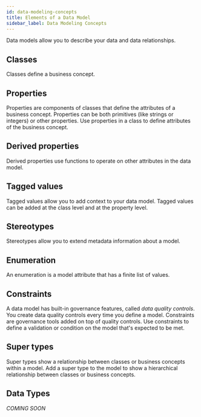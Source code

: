 ```yaml
---
id: data-modeling-concepts
title: Elements of a Data Model
sidebar_label: Data Modeling Concepts
---
```

Data models allow you to describe your data and data relationships. 

## Classes

Classes define a business concept.

## Properties

Properties are components of classes that define the attributes of a business concept. Properties can be both primitives (like strings or integers) or other properties. Use properties in a class to define attributes of the business concept.

## Derived properties

Derived properties use functions to operate on other attributes in the data model.

## Tagged values

Tagged values allow you to add context to your data model. Tagged values can be added at the class level and at the property level.

## Stereotypes

Stereotypes allow you to extend metadata information about a model.

## Enumeration

An enumeration is a model attribute that has a finite list of values.

## Constraints

A data model has built-in governance features, called _data quality controls_. You create data quality controls every time you define a model. Constraints are governance tools added on top of quality controls. Use constraints to define a validation or condition on the model that's expected to be met.

## Super types

Super types show a relationship between classes or business concepts within a model. Add a super type to the model to show a hierarchical relationship between classes or business concepts. 

## Data Types

_COMING SOON_
